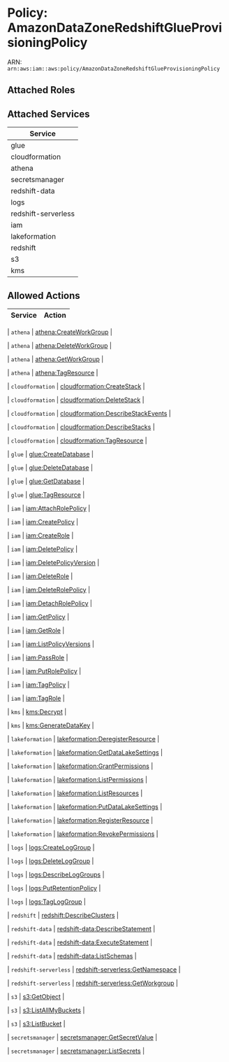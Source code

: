 # Policy: AmazonDataZoneRedshiftGlueProvisioningPolicy

ARN: `arn:aws:iam::aws:policy/AmazonDataZoneRedshiftGlueProvisioningPolicy`

## Attached Roles

## Attached Services

| Service |
|---------|
| glue |
| cloudformation |
| athena |
| secretsmanager |
| redshift-data |
| logs |
| redshift-serverless |
| iam |
| lakeformation |
| redshift |
| s3 |
| kms |

## Allowed Actions

| Service | Action |
|:-------:|--------|

| `athena` | [athena:CreateWorkGroup](../actions.md#athena:createworkgroup) |

| `athena` | [athena:DeleteWorkGroup](../actions.md#athena:deleteworkgroup) |

| `athena` | [athena:GetWorkGroup](../actions.md#athena:getworkgroup) |

| `athena` | [athena:TagResource](../actions.md#athena:tagresource) |

| `cloudformation` | [cloudformation:CreateStack](../actions.md#cloudformation:createstack) |

| `cloudformation` | [cloudformation:DeleteStack](../actions.md#cloudformation:deletestack) |

| `cloudformation` | [cloudformation:DescribeStackEvents](../actions.md#cloudformation:describestackevents) |

| `cloudformation` | [cloudformation:DescribeStacks](../actions.md#cloudformation:describestacks) |

| `cloudformation` | [cloudformation:TagResource](../actions.md#cloudformation:tagresource) |

| `glue` | [glue:CreateDatabase](../actions.md#glue:createdatabase) |

| `glue` | [glue:DeleteDatabase](../actions.md#glue:deletedatabase) |

| `glue` | [glue:GetDatabase](../actions.md#glue:getdatabase) |

| `glue` | [glue:TagResource](../actions.md#glue:tagresource) |

| `iam` | [iam:AttachRolePolicy](../actions.md#iam:attachrolepolicy) |

| `iam` | [iam:CreatePolicy](../actions.md#iam:createpolicy) |

| `iam` | [iam:CreateRole](../actions.md#iam:createrole) |

| `iam` | [iam:DeletePolicy](../actions.md#iam:deletepolicy) |

| `iam` | [iam:DeletePolicyVersion](../actions.md#iam:deletepolicyversion) |

| `iam` | [iam:DeleteRole](../actions.md#iam:deleterole) |

| `iam` | [iam:DeleteRolePolicy](../actions.md#iam:deleterolepolicy) |

| `iam` | [iam:DetachRolePolicy](../actions.md#iam:detachrolepolicy) |

| `iam` | [iam:GetPolicy](../actions.md#iam:getpolicy) |

| `iam` | [iam:GetRole](../actions.md#iam:getrole) |

| `iam` | [iam:ListPolicyVersions](../actions.md#iam:listpolicyversions) |

| `iam` | [iam:PassRole](../actions.md#iam:passrole) |

| `iam` | [iam:PutRolePolicy](../actions.md#iam:putrolepolicy) |

| `iam` | [iam:TagPolicy](../actions.md#iam:tagpolicy) |

| `iam` | [iam:TagRole](../actions.md#iam:tagrole) |

| `kms` | [kms:Decrypt](../actions.md#kms:decrypt) |

| `kms` | [kms:GenerateDataKey](../actions.md#kms:generatedatakey) |

| `lakeformation` | [lakeformation:DeregisterResource](../actions.md#lakeformation:deregisterresource) |

| `lakeformation` | [lakeformation:GetDataLakeSettings](../actions.md#lakeformation:getdatalakesettings) |

| `lakeformation` | [lakeformation:GrantPermissions](../actions.md#lakeformation:grantpermissions) |

| `lakeformation` | [lakeformation:ListPermissions](../actions.md#lakeformation:listpermissions) |

| `lakeformation` | [lakeformation:ListResources](../actions.md#lakeformation:listresources) |

| `lakeformation` | [lakeformation:PutDataLakeSettings](../actions.md#lakeformation:putdatalakesettings) |

| `lakeformation` | [lakeformation:RegisterResource](../actions.md#lakeformation:registerresource) |

| `lakeformation` | [lakeformation:RevokePermissions](../actions.md#lakeformation:revokepermissions) |

| `logs` | [logs:CreateLogGroup](../actions.md#logs:createloggroup) |

| `logs` | [logs:DeleteLogGroup](../actions.md#logs:deleteloggroup) |

| `logs` | [logs:DescribeLogGroups](../actions.md#logs:describeloggroups) |

| `logs` | [logs:PutRetentionPolicy](../actions.md#logs:putretentionpolicy) |

| `logs` | [logs:TagLogGroup](../actions.md#logs:tagloggroup) |

| `redshift` | [redshift:DescribeClusters](../actions.md#redshift:describeclusters) |

| `redshift-data` | [redshift-data:DescribeStatement](../actions.md#redshift-data:describestatement) |

| `redshift-data` | [redshift-data:ExecuteStatement](../actions.md#redshift-data:executestatement) |

| `redshift-data` | [redshift-data:ListSchemas](../actions.md#redshift-data:listschemas) |

| `redshift-serverless` | [redshift-serverless:GetNamespace](../actions.md#redshift-serverless:getnamespace) |

| `redshift-serverless` | [redshift-serverless:GetWorkgroup](../actions.md#redshift-serverless:getworkgroup) |

| `s3` | [s3:GetObject](../actions.md#s3:getobject) |

| `s3` | [s3:ListAllMyBuckets](../actions.md#s3:listallmybuckets) |

| `s3` | [s3:ListBucket](../actions.md#s3:listbucket) |

| `secretsmanager` | [secretsmanager:GetSecretValue](../actions.md#secretsmanager:getsecretvalue) |

| `secretsmanager` | [secretsmanager:ListSecrets](../actions.md#secretsmanager:listsecrets) |
